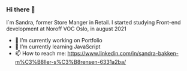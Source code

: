 ### Hi there 👋

I´m Sandra, former Store Manger in Retail. I started studying Front-end development at Noroff VOC Oslo, in august 2021

- 🔭 I’m currently working on Portfolio
- 🌱 I’m currently learning JavaScript
- 📫 How to reach me: https://www.linkedin.com/in/sandra-bakken-m%C3%B8ller-s%C3%B8rensen-6331a2ba/

<!--
**Sandrajasmin/Sandrajasmin** is a ✨ _special_ ✨ repository because its `README.md` (this file) appears on your GitHub profile.

Here are some ideas to get you started:
-->
